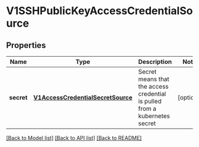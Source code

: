 # V1SSHPublicKeyAccessCredentialSource

## Properties
Name | Type | Description | Notes
------------ | ------------- | ------------- | -------------
**secret** | [**V1AccessCredentialSecretSource**](V1AccessCredentialSecretSource.md) | Secret means that the access credential is pulled from a kubernetes secret | [optional] 

[[Back to Model list]](../README.md#documentation-for-models) [[Back to API list]](../README.md#documentation-for-api-endpoints) [[Back to README]](../README.md)


